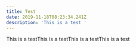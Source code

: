 ```yaml
---
title: Test
date: 2019-11-18T08:23:34.241Z
description: 'This is a test '
---
```

This is a testThis is a testThis is a testThis is a test
